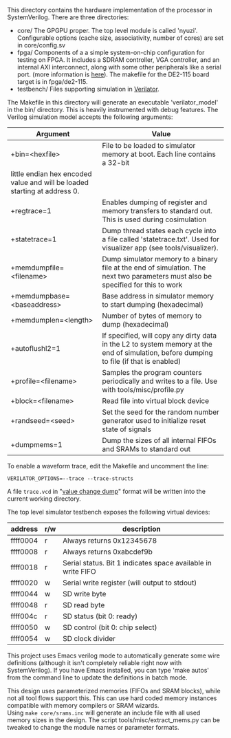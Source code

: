 This directory contains the hardware implementation of the processor in 
SystemVerilog. There are three directories:
- core/ The GPGPU proper. The top level module is called 'nyuzi'.
Configurable options (cache size, associativity, number of cores) are set in 
core/config.sv
- fpga/ Components of a a simple system-on-chip configuration for testing on FPGA.
It includes a SDRAM controller, VGA controller, and an internal AXI interconnect,
along with some other peripherals like a serial port.
(more information is [here](https://github.com/jbush001/NyuziProcessor/wiki/FPGA-Test-Environment)).
The makefile for the DE2-115 board target is in fpga/de2-115.
- testbench/ Files supporting simulation in [Verilator](http://www.veripool.org/wiki/verilator). 

The Makefile in this directory will generate an executable 'verilator_model' in the bin/ directory.
This is heavily instrumented with debug features. The Verilog simulation model accepts the following 
arguments:

|Argument|Value|
|--------|-----|
| +bin=&lt;hexfile&gt; | File to be loaded to simulator memory at boot. Each line contains a 32-bit 
little endian hex encoded value and will be loaded starting at address 0. |
| +regtrace=1 | Enables dumping of register and memory transfers to standard out.  This is used during cosimulation |
| +statetrace=1 | Dump thread states each cycle into a file called 'statetrace.txt'.  Used for visualizer app (see tools/visualizer). |
| +memdumpfile=&lt;filename&gt; | Dump simulator memory to a binary file at the end of simulation. The next two parameters must also be specified for this to work |
| +memdumpbase=&lt;baseaddress&gt;| Base address in simulator memory to start dumping (hexadecimal) |
| +memdumplen=&lt;length&gt; | Number of bytes of memory to dump (hexadecimal) |
| +autoflushl2=1 | If specified, will copy any dirty data in the L2 to system memory at the end of simulation, before dumping to file (if that is enabled) |
| +profile=&lt;filename&gt; | Samples the program counters periodically and writes to a file.  Use with tools/misc/profile.py |
| +block=&lt;filename&gt; | Read file into virtual block device
| +randseed=&lt;seed&gt; | Set the seed for the random number generator used to initialize reset state of signals
| +dumpmems=1 | Dump the sizes of all internal FIFOs and SRAMs to standard out | 

To enable a waveform trace, edit the Makefile and uncomment the line:

    VERILATOR_OPTIONS=--trace --trace-structs

A file `trace.vcd` in "[value change dump](http://en.wikipedia.org/wiki/Value_change_dump)"
format will be written into the current working directory.

The top level simulator testbench exposes the following virtual devices:

| address | r/w | description
|----|----|----
| ffff0004 | r | Always returns 0x12345678
| ffff0008 | r | Always returns 0xabcdef9b
| ffff0018 | r | Serial status. Bit 1 indicates space available in write FIFO
| ffff0020 | w | Serial write register (will output to stdout)
| ffff0044 | w | SD write byte
| ffff0048 | r | SD read byte
| ffff004c | r | SD status (bit 0: ready)
| ffff0050 | w | SD control (bit 0: chip select)
| ffff0054 | w | SD clock divider

This project uses Emacs verilog mode to automatically generate some wire definitions 
(although it isn't completely reliable right now with SystemVerilog).  If you have 
Emacs installed, you can type 'make autos' from the command line to update the 
definitions in batch mode.

This design uses parameterized memories (FIFOs and SRAM blocks), while not all tool flows support
this. This can use hard coded memory instances compatible with memory compilers or SRAM wizards.  
Using `make core/srams.inc` will generate an include file with all used memory sizes in the design.
The script tools/misc/extract_mems.py can be tweaked to change the module names or parameter formats.

